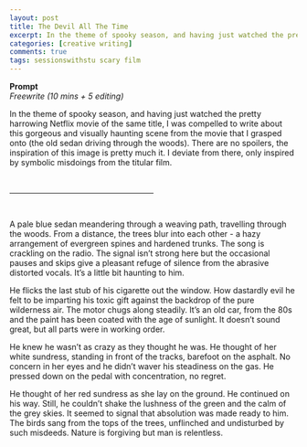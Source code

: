 ```yaml
---
layout: post
title: The Devil All The Time
excerpt: In the theme of spooky season, and having just watched the pretty harrowing Netflix movie of the same title, I was compelled to write about this gorgeous and visually haunting scene from the movie that I grasped onto (the old sedan driving through the woods). There are no spoilers, the inspiration of this image is pretty much it. I deviate from there, only inspired by symbolic misdoings from the titular film. 10 minute freewrite.
categories: [creative writing]
comments: true
tags: sessionswithstu scary film
---
```

<b>Prompt</b><br>
<em> Freewrite (10 mins + 5 editing)</em>

In the theme of spooky season, and having just watched the pretty harrowing Netflix movie of the same title, I was compelled to write about this gorgeous and visually haunting scene from the movie that I grasped onto (the old sedan driving through the woods). There are no spoilers, the inspiration of this image is pretty much it. I deviate from there, only inspired by symbolic misdoings from the titular film.

<br>
<hr align = "left" width="50%">
<br>

A pale blue sedan meandering through a weaving path, travelling through the woods. From a distance, the trees blur into each other - a hazy arrangement of evergreen spines and hardened trunks. The song is crackling on the radio. The signal isn’t strong here but the occasional pauses and skips give a pleasant refuge of silence from the abrasive distorted vocals. It’s a little bit haunting to him.

He flicks the last stub of his cigarette out the window. How dastardly evil he felt to be imparting his toxic gift against the backdrop of the pure wilderness air. The motor chugs along steadily. It’s an old car, from the 80s and the paint has been coated with the age of sunlight. It doesn’t sound great, but all parts were in working order.

He knew he wasn’t as crazy as they thought he was. He thought of her white sundress, standing in front of the tracks, barefoot on the asphalt. No concern in her eyes and he didn’t waver his steadiness on the gas. He pressed down on the pedal with concentration, no regret.

He thought of her red sundress as she lay on the ground. He continued on his way. Still, he couldn’t shake the lushness of the green and the calm of the grey skies. It seemed to signal that absolution was made ready to him. The birds sang from the tops of the trees, unflinched and undisturbed by such misdeeds. Nature is forgiving but man is relentless.

